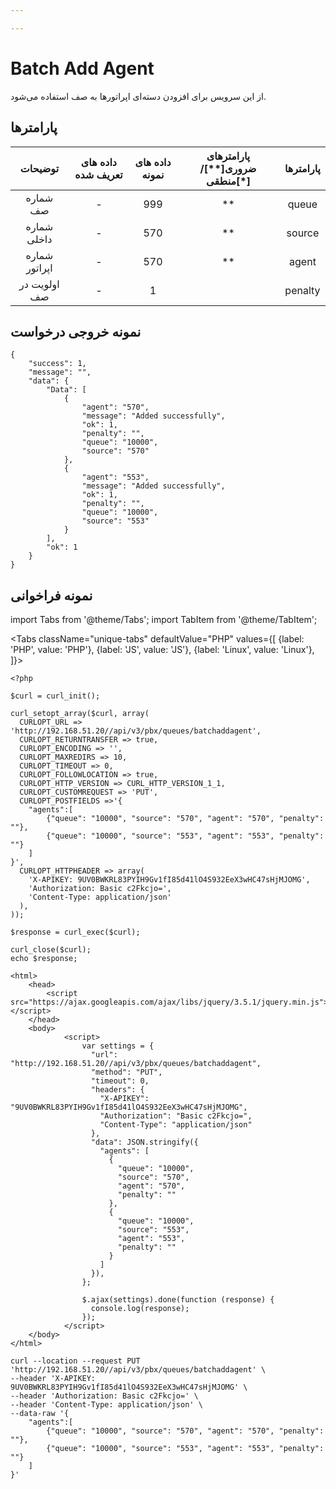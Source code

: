 ```yaml
---

---
```

# Batch Add Agent

از این سرویس برای افزودن دسته‌ای اپراتورها به صف استفاده می‌شود.

## پارامتر‌ها
|    توضیحات    | داده های تعریف شده | داده های نمونه | پارامترهای ضروری[**]/منطقی[*] | پارامترها |
|:-------------:|:------------------:|:--------------:|:----------------------:|:---------:|
|    شماره صف   |          -         |       999      |           **           |   queue   |
|  شماره داخلی  |          -         |       570      |           **           |   source  |
| شماره اپراتور |          -         |       570      |           **           |   agent   |
|  اولویت در صف |          -         |        1       |                        |  penalty  |

## نمونه خروجی درخواست

```shell
{
    "success": 1,
    "message": "",
    "data": {
        "Data": [
            {
                "agent": "570",
                "message": "Added successfully",
                "ok": 1,
                "penalty": "",
                "queue": "10000",
                "source": "570"
            },
            {
                "agent": "553",
                "message": "Added successfully",
                "ok": 1,
                "penalty": "",
                "queue": "10000",
                "source": "553"
            }
        ],
        "ok": 1
    }
}
```



## نمونه فراخوانی

import Tabs from '@theme/Tabs';
import TabItem from '@theme/TabItem';

<Tabs
   className="unique-tabs" 
    defaultValue="PHP"
    values={[
        {label: 'PHP', value: 'PHP'},
        {label: 'JS', value: 'JS'},
		{label: 'Linux', value: 'Linux'},
    ]}>
<TabItem value="PHP">

	<?php

	$curl = curl_init();

	curl_setopt_array($curl, array(
	  CURLOPT_URL => 'http://192.168.51.20//api/v3/pbx/queues/batchaddagent',
	  CURLOPT_RETURNTRANSFER => true,
	  CURLOPT_ENCODING => '',
	  CURLOPT_MAXREDIRS => 10,
	  CURLOPT_TIMEOUT => 0,
	  CURLOPT_FOLLOWLOCATION => true,
	  CURLOPT_HTTP_VERSION => CURL_HTTP_VERSION_1_1,
	  CURLOPT_CUSTOMREQUEST => 'PUT',
	  CURLOPT_POSTFIELDS =>'{
		"agents":[
			{"queue": "10000", "source": "570", "agent": "570", "penalty": ""},
			{"queue": "10000", "source": "553", "agent": "553", "penalty": ""}
		]
	}',
	  CURLOPT_HTTPHEADER => array(
		'X-APIKEY: 9UV0BWKRL83PYIH9Gv1fI85d41lO4S932EeX3wHC47sHjMJOMG',
		'Authorization: Basic c2Fkcjo=',
		'Content-Type: application/json'
	  ),
	));

	$response = curl_exec($curl);

	curl_close($curl);
	echo $response;



</TabItem>
<TabItem value="JS">

	<html>
		<head>
			<script src="https://ajax.googleapis.com/ajax/libs/jquery/3.5.1/jquery.min.js"></script>
		</head>
		<body>
				<script>
					var settings = {
					  "url": "http://192.168.51.20//api/v3/pbx/queues/batchaddagent",
					  "method": "PUT",
					  "timeout": 0,
					  "headers": {
						"X-APIKEY": "9UV0BWKRL83PYIH9Gv1fI85d41lO4S932EeX3wHC47sHjMJOMG",
						"Authorization": "Basic c2Fkcjo=",
						"Content-Type": "application/json"
					  },
					  "data": JSON.stringify({
						"agents": [
						  {
							"queue": "10000",
							"source": "570",
							"agent": "570",
							"penalty": ""
						  },
						  {
							"queue": "10000",
							"source": "553",
							"agent": "553",
							"penalty": ""
						  }
						]
					  }),
					};

					$.ajax(settings).done(function (response) {
					  console.log(response);
					});
				</script>
		</body>
	</html>
	

</TabItem>
<TabItem value="Linux">

	curl --location --request PUT 'http://192.168.51.20//api/v3/pbx/queues/batchaddagent' \
	--header 'X-APIKEY: 9UV0BWKRL83PYIH9Gv1fI85d41lO4S932EeX3wHC47sHjMJOMG' \
	--header 'Authorization: Basic c2Fkcjo=' \
	--header 'Content-Type: application/json' \
	--data-raw '{
		"agents":[
			{"queue": "10000", "source": "570", "agent": "570", "penalty": ""},
			{"queue": "10000", "source": "553", "agent": "553", "penalty": ""}
		]
	}'
</TabItem>
</Tabs>

